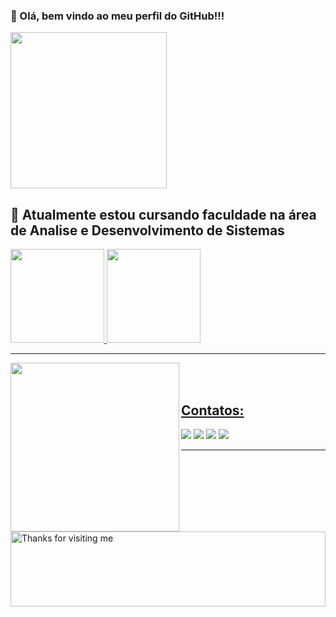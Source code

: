 ### 👋 Olá, bem vindo ao meu perfil do GitHub!!!
 <img src="https://repository-images.githubusercontent.com/610888649/893206ba-8a17-4a3a-9dc6-a3841880430b" width="250" height="250"/>
 
## 🔭 Atualmente estou cursando faculdade na área de Analise e Desenvolvimento de Sistemas

 
<div>
<a href="https://github.com/MoraisL">
<img height="150em" src="https://github-readme-stats.vercel.app/api/top-langs/?username=MoraisL&layout=compact&langs_count=7&theme=dracula"/>
<img height="150em" src="https://github-readme-stats.vercel.app/api?username=MoraisL&show_icons=true&theme=dracula&include_all_commits=true&count_private=true"/>
</div><p>
 <hr>
 
 
 <img src="https://repository-images.githubusercontent.com/610888649/778ad5e6-8111-4a2f-b137-afa2deb366ff" data-canonical-src="https://media.giphy.com/media/6XX4V0O8a0xdS/giphy.gif" style="max-width: 100%; display: inline-block;" data-target="animated-image.originalImage" height="270" align="left"><br><br>
 
## Contatos:

<div>

<a href="https://instagram.com/moraiis___" target="_blank"><img src="https://img.shields.io/badge/-Instagram-%23E4405F?style=for-the-badge&logo=instagram&logoColor=white" target="_blank"></a>
<a href="https://www.twitch.tv/Moraiiiss" target="_blank"><img src="https://img.shields.io/badge/Twitch-9146FF?style=for-the-badge&logo=twitch&logoColor=white" target="_blank"></a>
<a href = "mailto:viniciusmoraaais@gmail.com"><img src="https://img.shields.io/badge/Gmail-D14836?style=for-the-badge&logo=gmail&logoColor=white" target="_blank"></a>
<a href="https://www.linkedin.com/in/vin%C3%ADcius-de-morais-1969921b5/" target="_blank"><img src="https://img.shields.io/badge/-LinkedIn-%230077B5?style=for-the-badge&logo=linkedin&logoColor=white" target="_blank"></a>   
</div>
 
 <hr color: #8B008B>

 <img alt="Thanks for visiting me" src="https://raw.githubusercontent.com/BrunnerLivio/brunnerlivio/master/images/marquee.svg" style="max-width: 100%;" width="100%" height="120">
 
 

